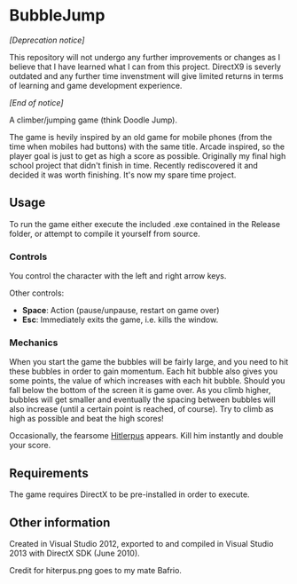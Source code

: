 # BubbleJump

*[Deprecation notice]*

This repository will not undergo any further improvements or changes as I believe that I have learned what I can from this project. DirectX9 is severly outdated and any further time invenstment will give limited returns in terms of learning and game development experience. 

*[End of notice]*

A climber/jumping game (think Doodle Jump).

The game is hevily inspired by an old game for mobile phones (from the time when mobiles had buttons) with the same title. Arcade inspired, so the player goal is just to get as high a score as possible. Originally my final high school project that didn't finish in time. Recently rediscovered it and decided it was worth finishing. It's now my spare time project. 


## Usage

To run the game either execute the included .exe contained in the Release folder, or attempt to compile it yourself from source.

### Controls

You control the character with the left and right arrow keys. 

Other controls:
- **Space**:  Action (pause/unpause, restart on game over)
- **Esc**:    Immediately exits the game, i.e. kills the window.

### Mechanics

When you start the game the bubbles will be fairly large, and you need to hit these bubbles in order to gain momentum. Each hit bubble also gives you some points, the value of which increases with each hit bubble. Should you fall below the bottom of the screen it is game over. As you climb higher, bubbles will get smaller and eventually the spacing between bubbles will also increase (until a certain point is reached, of course). Try to climb as high  as possible and beat the high scores!

Occasionally, the fearsome [Hitlerpus](http://youtu.be/Mz3h7NdcMC4) appears. Kill him instantly and double your score.


## Requirements

The game requires DirectX to be pre-installed in order to execute. 


## Other information

Created in Visual Studio 2012, exported to and compiled in Visual Studio 2013 with DirectX SDK (June 2010). 

Credit for hiterpus.png goes to my mate Bafrio. 

